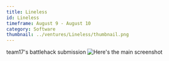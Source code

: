 ```yaml
---
title: Lineless
id: Lineless
timeframe: August 9 - August 10
category: Software
thumbnail: ../ventures/Lineless/thumbnail.png
---
```


team17's battlehack submission
![Here's the main screenshot](../ventures/Lineless/main.png)